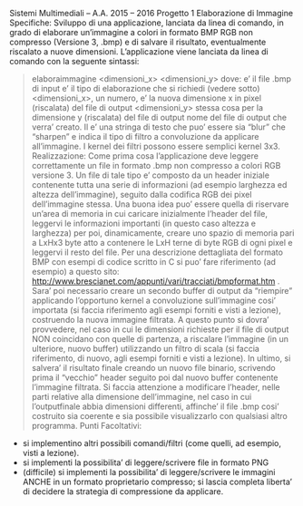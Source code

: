 Sistemi Multimediali – A.A. 2015 – 2016
Progetto 1
Elaborazione di Immagine
Specifiche:
Sviluppo di una applicazione, lanciata da linea di comando, in grado di elaborare un’immagine a
colori in formato BMP RGB non compresso (Versione 3, .bmp) e di salvare il risultato,
eventualmente riscalato a nuove dimensioni.
L’applicazione viene lanciata da linea di comando con la seguente sintassi:
> elaboraimmagine <fileinput> <comando> <dimensioni_x> <dimensioni_y> <fileoutput>
dove:
<fileinput> e’ il file .bmp di input
<comando> e’ il tipo di elaborazione che si richiedi (vedere sotto)
<dimensioni_x>, un numero, e’ la nuova dimensione x in pixel (riscalata) del file di output
<dimensioni_y> stessa cosa per la dimensione y (riscalata) del file di output
<fileoutput> nome del file di output che verra’ creato.
Il <comando> e’ una stringa di testo che puo’ essere sia “blur” che “sharpen” e indica il tipo di filtro
a convoluzione da applicare all’immagine. I kernel dei filtri possono essere semplici kernel 3x3.
Realizzazione:
Come prima cosa l’applicazione deve leggere correttamente un file in formato .bmp non compresso
a colori RGB versione 3.
Un file di tale tipo e’ composto da un header iniziale contenente tutta una serie di informazioni (ad
esempio larghezza ed altezza dell’immagine), seguito dalla codifica RGB dei pixel dell’immagine
stessa. Una buona idea puo’ essere quella di riservare un’area di memoria in cui caricare
inizialmente l’header del file, leggervi le informazioni importanti (in questo caso altezza e
larghezza) per poi, dinamicamente, creare uno spazio di memoria pari a LxHx3 byte atto a
contenere le LxH terne di byte RGB di ogni pixel e leggervi il resto del file. Per una descrizione
dettagliata del formato BMP con esempi di codice scritto in C si puo’ fare riferimento (ad esempio)
a questo sito: http://www.brescianet.com/appunti/vari/tracciati/bmpformat.htm .
Sara’ poi necessario creare un secondo buffer di output da “riempire” applicando l’opportuno kernel
a convoluzione sull’immagine cosi’ importata (si faccia riferimento agli esempi forniti e visti a
lezione), costruendo la nuova immagine filtrata.
A questo punto si dovra’ provvedere, nel caso in cui le dimensioni richieste per il file di output
NON coincidano con quelle di partenza, a riscalare l’immagine (in un ulteriore, nuovo buffer)
utilizzando un filtro di scala (si faccia riferimento, di nuovo, agli esempi forniti e visti a lezione).
In ultimo, si salvera’ il risultato finale creando un nuovo file binario, scrivendo prima il “vecchio”
header seguito poi dal nuovo buffer contenente l’immagine filtrata. Si faccia attenzione a
modificare l’header, nelle parti relative alla dimensione dell’immagine, nel caso in cui l’outputfinale abbia dimensioni differenti, affinche’ il file .bmp cosi’ costruito sia coerente e sia possibile
visualizzarlo con qualsiasi altro programma.
Punti Facoltativi:
- si implementino altri possibili comandi/filtri (come quelli, ad esempio, visti a lezione).
- si implementi la possibilita’ di leggere/scrivere file in formato PNG
- (difficile) si implementi la possibilita’ di leggere/scrivere le immagini ANCHE in un formato
proprietario compresso; si lascia completa liberta’ di decidere la strategia di compressione da
applicare.
